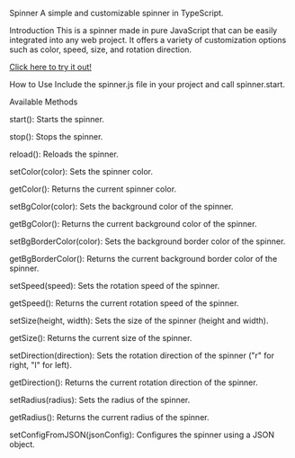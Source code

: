 Spinner
A simple and customizable spinner in TypeScript.

Introduction
This is a spinner made in pure JavaScript that can be easily integrated into any web project. It offers a variety of customization options such as color, speed, size, and rotation direction.

<a href="https://vinicius-rodriguess.github.io/dynamic-spinner/">Click here to try it out!</a>

How to Use
Include the spinner.js file in your project and call spinner.start.

Available Methods

start(): Starts the spinner.

stop(): Stops the spinner.

reload(): Reloads the spinner.

setColor(color): Sets the spinner color.

getColor(): Returns the current spinner color.

setBgColor(color): Sets the background color of the spinner.

getBgColor(): Returns the current background color of the spinner.

setBgBorderColor(color): Sets the background border color of the spinner.

getBgBorderColor(): Returns the current background border color of the spinner.

setSpeed(speed): Sets the rotation speed of the spinner.

getSpeed(): Returns the current rotation speed of the spinner.

setSize(height, width): Sets the size of the spinner (height and width).

getSize(): Returns the current size of the spinner.

setDirection(direction): Sets the rotation direction of the spinner ("r" for right, "l" for left).

getDirection(): Returns the current rotation direction of the spinner.

setRadius(radius): Sets the radius of the spinner.

getRadius(): Returns the current radius of the spinner.

setConfigFromJSON(jsonConfig): Configures the spinner using a JSON object.
